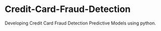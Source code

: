 # Credit-Card-Fraud-Detection
Developing Credit Card Fraud Detection Predictive Models using python. 
